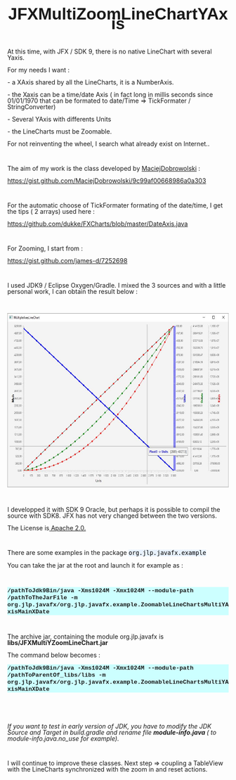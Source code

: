 <!DOCTYPE HTML PUBLIC "-//W3C//DTD HTML 4.0 Transitional//EN">
<html>
<head>
	<meta http-equiv="content-type" content="text/html; charset=utf-8"/>
	<title></title>
	<meta name="generator" content="LibreOffice 5.4.1.2 (Linux)"/>
	<meta name="created" content="2017-11-20T00:00:00.011244125"/>
	<meta name="changed" content="2017-11-22T08:24:52.324490847"/>
	<style type="text/css">
		@page { margin: 2cm }
		p { margin-bottom: 0.25cm; line-height: 120% }
		a:link { so-language: zxx }
	</style>
</head>
<body lang="en-US" dir="ltr">
<p align="center" style="margin-top: 0.42cm; margin-bottom: 0.21cm; line-height: 100%; page-break-after: avoid">
<font face="Liberation Sans, sans-serif"><font size="6" style="font-size: 28pt"><b>JFXMultiZoomLineChartYAxis</b></font></font></p>
<p style="margin-bottom: 0cm; line-height: 100%"><br/>

</p>
<p style="margin-bottom: 0cm; line-height: 100%">At this time, with
JFX / SDK 9, there is no native LineChart with several Yaxis.</p>
<p style="margin-bottom: 0cm; line-height: 100%">For my needs I
want&nbsp;:</p>
<p style="margin-bottom: 0cm; line-height: 100%">- a XAxis shared by
all the LineCharts, it is a NumberAxis.</p>
<p style="margin-bottom: 0cm; line-height: 100%">- the Xaxis can be a
time/date Axis ( in fact long in millis seconds since 01/01/1970 that
can be formated to date/Time =&gt; TickFormater / StringConverter)</p>
<p style="margin-bottom: 0cm; line-height: 100%">- Several YAxis with
differents Units</p>
<p style="margin-bottom: 0cm; line-height: 100%">- the LineCharts
must be Zoomable.</p>
<p style="margin-bottom: 0cm; line-height: 100%">For not reinventing
the wheel, I search what already exist on Internet..</p>
<p style="margin-bottom: 0cm; line-height: 100%"><br/>

</p>
<p style="margin-bottom: 0cm; line-height: 100%">The aim of my work
is the class developed by <a href="https://gist.github.com/MaciejDobrowolski">MaciejDobrowolski</a>&nbsp;:</p>
<p style="margin-bottom: 0cm; line-height: 100%"><a href="https://gist.github.com/MaciejDobrowolski/9c99af00668986a0a303">https://gist.github.com/MaciejDobrowolski/9c99af00668986a0a303</a></p>
<p style="margin-bottom: 0cm; line-height: 100%"><br/>

</p>
<p style="margin-bottom: 0cm; line-height: 100%">For the automatic
choose of TickFormater formating of the date/time, I get the tips ( 2
arrays) used here : 
</p>
<p style="margin-bottom: 0cm; line-height: 100%"><a href="https://github.com/dukke/FXCharts/blob/master/DateAxis.java">https://github.com/dukke/FXCharts/blob/master/DateAxis.java</a></p>
<p style="margin-bottom: 0cm; line-height: 100%"><br/>

</p>
<p style="margin-bottom: 0cm; line-height: 100%">For Zooming, I start
from : 
</p>
<p style="margin-bottom: 0cm; line-height: 100%"><a href="https://gist.github.com/james-d/7252698">https://gist.github.com/james-d/7252698</a></p>
<p style="margin-bottom: 0cm; line-height: 100%"><br/>

</p>
<p style="margin-bottom: 0cm; line-height: 100%">I used JDK9 /
Eclipse Oxygen/Gradle. I mixed the 3 sources and with a little
personal work, I can obtain the result below :</p>
<p style="margin-bottom: 0cm; line-height: 100%"><br/>

</p>
<p style="margin-bottom: 0cm; line-height: 100%"><img src="readme_md_m6354ea9a.jpg" name="images1" align="bottom" width="643" height="396" border="0"/>

</p>
<p style="margin-bottom: 0cm; line-height: 100%"><br/>

</p>
<p style="margin-bottom: 0cm; line-height: 100%">I developped it with
SDK 9 Oracle, but perhaps it is possible to compil the source with
SDK8. JFX has not very changed between the two versions. 
</p>
<p style="margin-bottom: 0cm; line-height: 100%">The License is<a href="http://www.apache.org/licenses/LICENSE-2.0.html">
Apache 2.0.</a></p>
<p style="margin-bottom: 0cm; line-height: 100%"><br/>

</p>
<p style="margin-bottom: 0cm; line-height: 100%">There are some
examples in the package <font color="#000000"><font face="Monospace"><font size="2" style="font-size: 10pt"><span style="background: #e8f2fe">org.jlp.javafx.example</span></font></font></font></p>
<p style="margin-bottom: 0cm; line-height: 100%">You can take the jar
at the root and launch it for example as :</p>
<p style="margin-bottom: 0cm; line-height: 100%"><br/>

</p>
<p style="margin-bottom: 0cm; font-variant: normal; font-style: normal; line-height: 100%; background: #ccffff">
<font face="Courier New, monospace"><font size="2" style="font-size: 10pt"><b>/pathToJdk9Bin/java
-Xms1024M -Xmx1024M --module-path /pathToTheJarFile -m
org.jlp.javafx/org.jlp.javafx.example.ZoomableLineChartsMultiYAxisMainXDate</b></font></font></p>
<p style="margin-bottom: 0cm; line-height: 100%"><br/>

</p>
<p style="margin-bottom: 0cm; font-variant: normal; font-style: normal; line-height: 100%">
The archive jar, containing the module org.jlp.javafx is
<b>libs/JFXMultiYZoomLineChart.jar</b></p>
<p style="margin-bottom: 0cm; font-variant: normal; font-style: normal; font-weight: normal; line-height: 100%">
The command below becomes :</p>
<p style="margin-bottom: 0cm; font-variant: normal; font-style: normal; line-height: 100%; background: #ccffff">
<font face="Courier New, monospace"><font size="2" style="font-size: 10pt"><b>/pathToJdk9Bin/java
-Xms1024M -Xmx1024M --module-path /pathToParentOf_libs/libs -m
org.jlp.javafx/org.jlp.javafx.example.ZoomableLineChartsMultiYAxisMainXDate</b></font></font></p>
<p style="margin-bottom: 0cm; line-height: 100%"><br/>

</p>
<p style="margin-bottom: 0cm; line-height: 100%"><br/>

</p>
<p style="margin-bottom: 0cm; line-height: 100%"><i>If you want to
test in early version of JDK, you have to modify the JDK Source and
Target in build.gradle and rename file <b>module-info.java </b>( to
module-info.java.no_use for example).</i></p>
<p style="margin-bottom: 0cm; line-height: 100%"><br/>

</p>
<p style="margin-bottom: 0cm; line-height: 100%">I will continue to
improve these classes. Next step =&gt; coupling a TableView with the
LineCharts synchronized with the zoom in and reset actions.</p>
<p style="margin-bottom: 0cm; line-height: 100%"><br/>

</p>
</body>
</html>